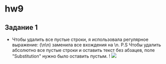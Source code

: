 # hw9
## Задание 1 
* Чтобы удалить все пустые строки, я использовала регулярное выражение: (\n\n)  заменила все вхождения на \n. 
 P.S Чтобы удалить абсолютно все пустые строки и оставить текст без абзацев, поле "Substitution" нужно было оставить пустым.
! [](https://github.com/julialee0326/hw9/blob/master/9.1.1.PNG?raw=true)
![](https://github.com/julialee0326/hw9/blob/master/9.1.2.PNG?raw=true)

